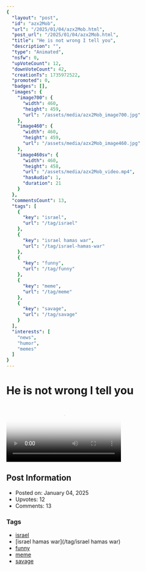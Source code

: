 ```yaml
---
{
  "layout": "post",
  "id": "azx2Mob",
  "url": "/2025/01/04/azx2Mob.html",
  "post_url": "/2025/01/04/azx2Mob.html",
  "title": "He is not wrong I tell you",
  "description": "",
  "type": "Animated",
  "nsfw": 0,
  "upVoteCount": 12,
  "downVoteCount": 42,
  "creationTs": 1735972522,
  "promoted": 0,
  "badges": [],
  "images": {
    "image700": {
      "width": 460,
      "height": 459,
      "url": "/assets/media/azx2Mob_image700.jpg"
    },
    "image460": {
      "width": 460,
      "height": 459,
      "url": "/assets/media/azx2Mob_image460.jpg"
    },
    "image460sv": {
      "width": 460,
      "height": 458,
      "url": "/assets/media/azx2Mob_video.mp4",
      "hasAudio": 1,
      "duration": 21
    }
  },
  "commentsCount": 13,
  "tags": [
    {
      "key": "israel",
      "url": "/tag/israel"
    },
    {
      "key": "israel hamas war",
      "url": "/tag/israel-hamas-war"
    },
    {
      "key": "funny",
      "url": "/tag/funny"
    },
    {
      "key": "meme",
      "url": "/tag/meme"
    },
    {
      "key": "savage",
      "url": "/tag/savage"
    }
  ],
  "interests": [
    "news",
    "humor",
    "memes"
  ]
}
---
```


# He is not wrong I tell you

<video controls playsinline loop poster="/assets/media/azx2Mob_image460.jpg">
  <source src="/assets/media/azx2Mob_video.mp4" type="video/mp4">
  Your browser does not support the video tag.
</video>

## Post Information

- Posted on: January 04, 2025
- Upvotes: 12
- Comments: 13

### Tags

- [israel](/tag/israel)
- [israel hamas war](/tag/israel hamas war)
- [funny](/tag/funny)
- [meme](/tag/meme)
- [savage](/tag/savage)
